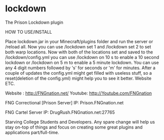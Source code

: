 lockdown
========

The Prison Lockdown plugin

HOW TO USE/INSTALL

Place lockdown.jar in your Minecraft/plugins folder and run the server or /reload all.
Now you can use /lockdown set 1 and /lockdown set 2 to set both warp locations.
Now with both of the locations set and saved to the /lockdown/config.yml you can use /lockdown on 10 s to enable a 10 second lockdown or /lockdown on 5 m to enable a 5 minute lockdown. You can use any 4 digit numbers followed by 's' for seconds or 'm' for minutes.
After a couple of updates the config.yml might get filled with useless stuff, so a reset(deletion of the config.yml) might help you to see it better.
Website ETC.

Website : http://FNGnation.net/ Youtube: http://Youtube.com/FNGnation

FNG Correctional [Prison Server] IP: Prison.FNGnation.net

FNG Cartel Server IP: DrugRush.FNGnation.net:27765

Starving College Students and Developers. Any spare change will help us stay on-top of things and focus on creating some great plugins and applications part/full-time.

